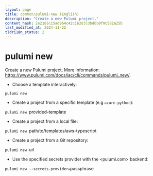 ```yaml
---
layout: page
title: common/pulumi-new (English)
description: "Create a new Pulumi project."
content_hash: 2e2186c15ad964c42c16283cdbd6b8f0c582a25b
last_modified_at: 2024-11-22
tldri18n_status: 2
---
```

# pulumi new

Create a new Pulumi project.
More information: <https://www.pulumi.com/docs/iac/cli/commands/pulumi_new/>.

- Choose a template interactively:

`pulumi new`

- Create a project from a specific template (e.g `azure-python`):

`pulumi new `<span class="tldr-var badge badge-pill bg-dark-lm bg-white-dm text-white-lm text-dark-dm font-weight-bold">provided-template</span>

- Create a project from a local file:

`pulumi new `<span class="tldr-var badge badge-pill bg-dark-lm bg-white-dm text-white-lm text-dark-dm font-weight-bold">path/to/templates/aws-typescript</span>

- Create a project from a Git repository:

`pulumi new `<span class="tldr-var badge badge-pill bg-dark-lm bg-white-dm text-white-lm text-dark-dm font-weight-bold">url</span>

- Use the specified secrets provider with the <pulumi.com> backend:

`pulumi new --secrets-provider=`<span class="tldr-var badge badge-pill bg-dark-lm bg-white-dm text-white-lm text-dark-dm font-weight-bold">passphrase</span>
